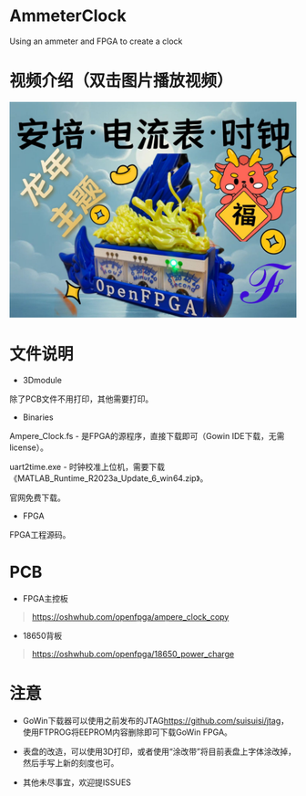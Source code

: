 # AmmeterClock
Using an ammeter and FPGA to create a clock

# 视频介绍（双击图片播放视频）

[![安培★表★“龙”时钟](https://github.com/suisuisi/AmmeterClock/blob/main/Doc/%E5%B0%81%E9%9D%A2.jpg)](https://www.bilibili.com/video/BV1hr421A7SL/?spm_id_from=333.999.0.0&vd_source=94a53952efb76af78a48919ff19ee645)

# 文件说明

- 3Dmodule

除了PCB文件不用打印，其他需要打印。

- Binaries

Ampere_Clock.fs - 是FPGA的源程序，直接下载即可（Gowin IDE下载，无需license）。

uart2time.exe - 时钟校准上位机，需要下载《MATLAB_Runtime_R2023a_Update_6_win64.zip》。

官网免费下载。

- FPGA

FPGA工程源码。

# PCB

- FPGA主控板

>  https://oshwhub.com/openfpga/ampere_clock_copy

- 18650背板

>  https://oshwhub.com/openfpga/18650_power_charge

# 注意

- GoWin下载器可以使用之前发布的JTAG<https://github.com/suisuisi/jtag>，使用FTPROG将EEPROM内容删除即可下载GoWin FPGA。

- 表盘的改造，可以使用3D打印，或者使用“涂改带”将目前表盘上字体涂改掉，然后手写上新的刻度也可。

- 其他未尽事宜，欢迎提ISSUES
